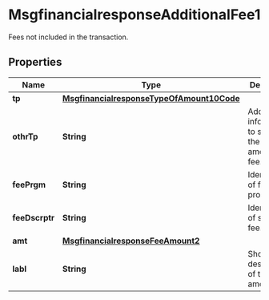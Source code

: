 

# MsgfinancialresponseAdditionalFee1

Fees not included in the transaction.
## Properties

Name | Type | Description | Notes
------------ | ------------- | ------------- | -------------
**tp** | [**MsgfinancialresponseTypeOfAmount10Code**](MsgfinancialresponseTypeOfAmount10Code.md) |  |  [optional]
**othrTp** | **String** | Additional information to specify the type of amount of fee. |  [optional]
**feePrgm** | **String** | Identification of fee program. |  [optional]
**feeDscrptr** | **String** | Identification of specific fee. |  [optional]
**amt** | [**MsgfinancialresponseFeeAmount2**](MsgfinancialresponseFeeAmount2.md) |  |  [optional]
**labl** | **String** | Short description of the fee amount. |  [optional]



